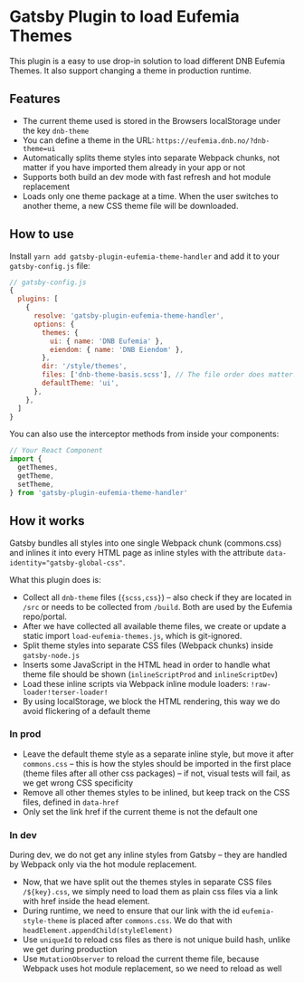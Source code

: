 # Gatsby Plugin to load Eufemia Themes

This plugin is a easy to use drop-in solution to load different DNB Eufemia Themes. It also support changing a theme in production runtime.

## Features

- The current theme used is stored in the Browsers localStorage under the key `dnb-theme`
- You can define a theme in the URL: `https://eufemia.dnb.no/?dnb-theme=ui`
- Automatically splits theme styles into separate Webpack chunks, not matter if you have imported them already in your app or not
- Supports both build an dev mode with fast refresh and hot module replacement
- Loads only one theme package at a time. When the user switches to another theme, a new CSS theme file will be downloaded.

## How to use

Install `yarn add gatsby-plugin-eufemia-theme-handler` and add it to your `gatsby-config.js` file:

```js
// gatsby-config.js
{
  plugins: [
    {
      resolve: 'gatsby-plugin-eufemia-theme-handler',
      options: {
        themes: {
          ui: { name: 'DNB Eufemia' },
          eiendom: { name: 'DNB Eiendom' },
        },
        dir: '/style/themes',
        files: ['dnb-theme-basis.scss'], // The file order does matter!
        defaultTheme: 'ui',
      },
    },
  ]
}
```

You can also use the interceptor methods from inside your components:

```js
// Your React Component
import {
  getThemes,
  getTheme,
  setTheme,
} from 'gatsby-plugin-eufemia-theme-handler'
```

## How it works

Gatsby bundles all styles into one single Webpack chunk (commons.css) and inlines it into every HTML page as inline styles with the attribute `data-identity="gatsby-global-css"`.

What this plugin does is:

- Collect all `dnb-theme` files (`{scss,css}`) – also check if they are located in `/src` or needs to be collected from `/build`. Both are used by the Eufemia repo/portal.
- After we have collected all available theme files, we create or update a static import `load-eufemia-themes.js`, which is git-ignored.
- Split theme styles into separate CSS files (Webpack chunks) inside `gatsby-node.js`
- Inserts some JavaScript in the HTML head in order to handle what theme file should be shown (`inlineScriptProd` and `inlineScriptDev`)
- Load these inline scripts via Webpack inline module loaders: `!raw-loader!terser-loader!`
- By using localStorage, we block the HTML rendering, this way we do avoid flickering of a default theme

### In prod

- Leave the default theme style as a separate inline style, but move it after `commons.css` – this is how the styles should be imported in the first place (theme files after all other css packages) – if not, visual tests will fail, as we get wrong CSS specificity
- Remove all other themes styles to be inlined, but keep track on the CSS files, defined in `data-href`
- Only set the link href if the current theme is not the default one

### In dev

During dev, we do not get any inline styles from Gatsby – they are handled by Webpack only via the hot module replacement.

- Now, that we have split out the themes styles in separate CSS files `/${key}.css`, we simply need to load them as plain css files via a link with href inside the head element.
- During runtime, we need to ensure that our link with the id `eufemia-style-theme` is placed after `commons.css`. We do that with `headElement.appendChild(styleElement)`
- Use `uniqueId` to reload css files as there is not unique build hash, unlike we get during production
- Use `MutationObserver` to reload the current theme file, because Webpack uses hot module replacement, so we need to reload as well
